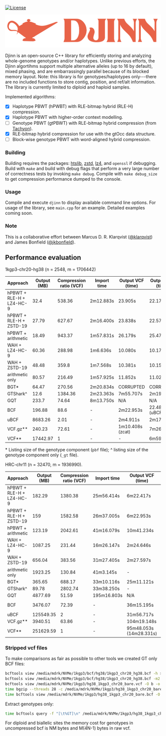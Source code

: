 [![License](https://img.shields.io/badge/License-Apache%202.0-blue.svg)](LICENSE)

![screenshot](DJINN.png)

Djinn is an open-source C++ library for efficiently storing and analyzing whole-genome genotypes and/or haplotypes. Unlike previous efforts, the Djinn algortihms support multiple alternative alleles (up to 16 by default), mixed phasing, and are embarrassingly parallel because of its blocked memory layout. Note: this library is for genotypes/haplotypes only---there are no included functions to store contig, position, and ref/alt information. The library is currently limited to diploid and haploid
samples.

Implemented algorithms:

- [x] Haplotype PBWT (hPWBT) with RLE-bitmap hybrid (RLE-H) compression.
- [x] Haplotype PBWT with higher-order context modelling.
- [ ] Genotype PBWT (gtPBWT) with RLE-bitmap hybrid compression (from [Tachyon](https://github.com/mklarqvist/tachyon)). 
- [x] RLE-bitmap hybrid compression for use with the gtOcc data structure.
- [ ] Block-wise genotype PBWT with word-aligned hybrid compression.

### Building

Building requires the packages: [htslib](https://github.com/samtools/htslib), [zstd](https://github.com/facebook/zstd), [lz4](https://github.com/lz4/lz4), and `openssl` if debugging. Build with `make` and build with debug flags that perform a very large number of correctness tests by invoking `make debug`. Compile with `make debug_size` to get compression performance dumped to the console.

### Usage

Compile and execute `djinn` to display available command line options. For usage of the library, see `main.cpp` for an example. Detailed examples coming soon.

### Note

This is a collaborative effort between Marcus D. R. Klarqvist ([@klarqvist](https://github.com/mklarqvist/)) and James Bonfield ([@jkbonfield](https://github.com/jkbonfield)).

## Performance evaluation

1kgp3-chr20-hg38 (n = 2548, m = 1706442)

| Approach                 | Output (MB) | Compression ratio (VCF) | Import time | Output VCF (time) | Output BCF (time) |
|--------------------------|-------------|-------------------------|-------------|-------------------|-------------------|
| hPBWT + RLE-H + LZ4-HC-9 | 32.4        | 538.36                  | 2m12.883s   | 23.905s           | 22.174s           |
| hPBWT + RLE-H + ZSTD-19  | 27.79       | 627.67                  | 2m16.400s   | 23.838s           | 22.571s           |
| hPBWT + arithmetic       | 18.49       | 943.37                  | 1m57.831s   | 26.179s           | 25.472s           |
| WAH + LZ4-HC-9           | 60.36       | 288.98                  | 1m6.636s    | 10.080s           | 10.176s           |
| WAH + ZSTD-19            | 48.48       | 359.8                   | 1m7.568s    | 10.381s           | 10.152s           |
| arithmetic only          | 80.57       | 216.49                  | 1m57.925s   | 11.852s           | 11.021s           |
| BGT*                     | 64.47       | 270.56                  | 2m20.834s   | CORRUPTED         | CORRUPTED         |
| GTShark^                 | 12.6        | 1384.36                 | 2m23.363s   | 7m55.707s         | 2m19.970s         |
| GQT                      | 233.7       | 74.64                   | 8m13.750s   | N/A               | N/A               |
| BCF                      | 196.88      | 88.6                    | -           | 2m22.953s         | 22.482s (uBCF)    |
| uBCF                     | 8683.26     | 2.01                    | -           | 2m4.911s          | 2m17.367s         |
| VCF.gz**                 | 240.23      | 72.61                   | -           | 1m10.408s (zcat)  | 7m26.180s         |
| VCF**                    | 17442.97    | 1                       | -           | -                 | 6m59.067s         |

\* Listing size of the genotype component (`pbf` file); ^ listing size of the genotype component only (`_gt` file).

HRC-chr11 (n = 32470, m = 1936990). 

| Approach                 | Output (MB) | Compression ratio (VCF) | Import time | Output VCF (time)       | Output BCF (time) |
|--------------------------|-------------|-------------------------|-------------|-------------------------|-------------------|
| hPBWT + RLE-H + LZ4-HC-9 | 182.29      | 1380.38                 | 25m56.414s  | 6m22.417s               | 6m14.151s         |
| hPBWT + RLE-H + ZSTD-19  | 159         | 1582.58                 | 26m37.005s  | 6m22.953s               | 6m18.962s         |
| hPBWT + arithmetic       | 123.19      | 2042.61                 | 41m16.079s  | 10m41.234s              | 10m32.878s        |
| WAH + LZ4-HC-9           | 1087.25     | 231.44                  | 16m26.147s  | 2m24.646s               | 2m21.152s         |
| WAH + ZSTD-19            | 656.04      | 383.56                  | 31m27.405s  | 2m27.597s               | 2m25.958s         |
| arithmetic only          | 1923.25     | 130.84                  | 41m3.145s   | -                       | -                 |
| BGT*                     | 365.65      | 688.17                  | 33m10.116s  | 25m11.121s              | 12m5.086s         |
| GTShark^                 | 89.78       | 2802.74                 | 33m38.250s  | -                       | 36m10.505s        |
| GQT                      | 4877.69     | 51.59                   | 195m16.803s | N/A                     | N/A               |
| BCF                      | 3476.07     | 72.39                   | -           | 36m15.195s              | 5m16.029s (uBCF)  |
| uBCF                     | 125549.35   | 2                       | -           | 31m56.717s              | 41m22.754s        |
| VCF.gz**                 | 3940.51     | 63.86                   | -           | 104m19.148s             | -                 |
| VCF**                    | 251629.59   | 1                       | -           | 95m48.053s (14m28.331s) | -                 |

### Stripped vcf files

To make comparisons as fair as possible to other tools we created GT only BCF files:

```bash
bcftools view /media/mdrk/NVMe/1kgp3/bcf/hg38/1kgp3_chr20_hg38.bcf -h > /media/mdrk/NVMe/1kgp3/hg38_1kgp3_chr20_bare.vcf
bcftools view /media/mdrk/NVMe/1kgp3/bcf/hg38/1kgp3_chr20_hg38.bcf -m2 -M2 | bcftools query -f "%CHROM\t%POS\t.\t%REF\t%ALT\t.\t.\t.\tGT[\t%GT]\n" >> /media/mdrk/NVMe/1kgp3/hg38_1kgp3_chr20_bare.vcf
bcftools view /media/mdrk/NVMe/1kgp3/hg38_1kgp3_chr20_bare.vcf -O b -o /media/mdrk/NVMe/1kgp3/hg38_1kgp3_chr20_bare.bcf --threads 28
time bgzip --threads 28 -c /media/mdrk/NVMe/1kgp3/hg38_1kgp3_chr20_bare.vcf > /media/mdrk/NVMe/1kgp3/hg38_1kgp3_chr20_bare.vcf.gz
time bcftools view /media/mdrk/NVMe/1kgp3/hg38_1kgp3_chr20_bare.bcf -O u -o /media/mdrk/NVMe/1kgp3/hg38_1kgp3_chr20_bare.ubcf --threads 28
```

Extract genotypes only:

```bash
time bcftools query -f "[\t%GT]\n" /media/mdrk/NVMe/1kgp3/hg38_1kgp3_chr20_bare.bcf | bgzip --threads 28 -c > /media/mdrk/NVMe/1kgp3/hg38_1kgp3_chr20_bare_gt.vcf.gz
```

For diploid and biallelic sites the memory cost for genotypes in uncompressed bcf is NM bytes and M(4N-1) bytes in raw vcf.